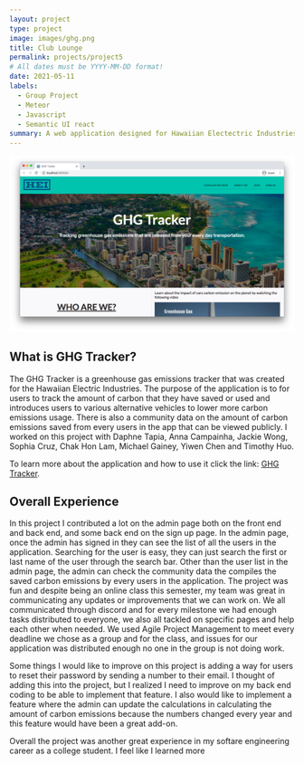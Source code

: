 ```yaml
---
layout: project
type: project
image: images/ghg.png
title: Club Lounge
permalink: projects/project5
# All dates must be YYYY-MM-DD format!
date: 2021-05-11
labels:
  - Group Project
  - Meteor
  - Javascript
  - Semantic UI react
summary: A web application designed for Hawaiian Electectric Industries to help track the amount of greenhouse gas emissions that people in Hawaii saved or used during their daily lives.
---
```


<img class="ui image" src="../images/ghglanding.png">

## What is GHG Tracker?
The GHG Tracker is a greenhouse gas emissions tracker that was created for the Hawaiian Electric Industries. The purpose of the application is to for users to track the amount of carbon that they have saved or used and introduces users to various alternative vehicles to lower more carbon emissions usage. There is also a community data on the amount of carbon emissions saved from every users in the app that can be viewed publicly. I worked on this project with Daphne Tapia, Anna Campainha, Jackie Wong, Sophia Cruz, Chak Hon Lam, Michael Gainey, Yiwen Chen and Timothy Huo. 

To learn more about the application and how to use it click the link: [GHG Tracker](https://hot-n-code.github.io/).

## Overall Experience
In this project I contributed a lot on the admin page both on the front end and back end, and some back end on the sign up page. In the admin page, once the admin has signed in they can see the list of all the users in the application. Searching for the user is easy, they can just search the first or last name of the user through the search bar. Other than the user list in the admin page, the admin can check the community data the compiles the saved carbon emissions by every users in the application. The project was fun and despite being an online class this semester, my team was great in communicating any updates or improvements that we can work on. We all communicated through discord and for every milestone we had enough tasks distributed to everyone, we also all tackled on specific pages and help each other when needed. We used Agile Project Management to meet every deadline we chose as a group and for the class, and issues for our application was distributed enough no one in the group is not doing work.

Some things I would like to improve on this project is adding a way for users to reset their password by sending a number to their email. I thought of adding this into the project, but I realized I need to improve on my back end coding to be able to implement that feature. I also would like to implement a feature where the admin can update the calculations in calculating the amount of carbon emissions because the numbers changed every year and this feature would have been a great add-on. 

Overall the project was another great experience in my softare engineering career as a college student. I feel like I learned more 

